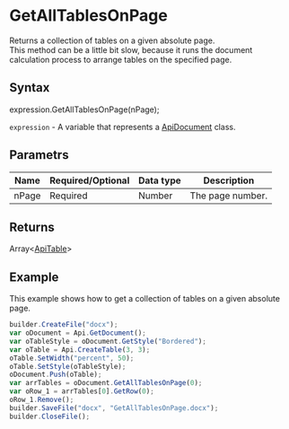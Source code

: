 # GetAllTablesOnPage

Returns a collection of tables on a given absolute page.
<br>This method can be a little bit slow, because it runs the document calculation process to arrange tables on the specified page.

## Syntax

expression.GetAllTablesOnPage(nPage);

`expression` - A variable that represents a [ApiDocument](../ApiDocument.md) class.

## Parametrs

| **Name** | **Required/Optional** | **Data type** | **Description** |
| ------------- | ------------- | ------------- | ------------- |
| nPage | Required | Number | The page number. |

## Returns

Array<[ApiTable](../../ApiTable/ApiTable.md)>

## Example

This example shows how to get a collection of tables on a given absolute page.

```javascript
builder.CreateFile("docx");
var oDocument = Api.GetDocument();
var oTableStyle = oDocument.GetStyle("Bordered");
var oTable = Api.CreateTable(3, 3);
oTable.SetWidth("percent", 50);
oTable.SetStyle(oTableStyle);
oDocument.Push(oTable);
var arrTables = oDocument.GetAllTablesOnPage(0);
var oRow_1 = arrTables[0].GetRow(0);
oRow_1.Remove();
builder.SaveFile("docx", "GetAllTablesOnPage.docx");
builder.CloseFile();
```